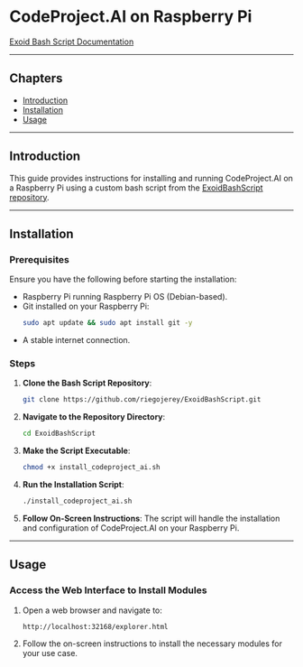 # CodeProject.AI on Raspberry Pi

[Exoid Bash Script Documentation](https://github.com/riegojerey/ExoidBashScript)

---

## Chapters

- [Introduction](#introduction)
- [Installation](#installation)
- [Usage](#usage)

---

## Introduction

This guide provides instructions for installing and running CodeProject.AI on a Raspberry Pi using a custom bash script from the [ExoidBashScript repository](https://github.com/riegojerey/ExoidBashScript).

---

## Installation

### Prerequisites

Ensure you have the following before starting the installation:

- Raspberry Pi running Raspberry Pi OS (Debian-based).
- Git installed on your Raspberry Pi:
  ```bash
  sudo apt update && sudo apt install git -y
  ```
- A stable internet connection.

### Steps

1. **Clone the Bash Script Repository**:
   ```bash
   git clone https://github.com/riegojerey/ExoidBashScript.git
   ```

2. **Navigate to the Repository Directory**:
   ```bash
   cd ExoidBashScript
   ```

3. **Make the Script Executable**:
   ```bash
   chmod +x install_codeproject_ai.sh
   ```

4. **Run the Installation Script**:
   ```bash
   ./install_codeproject_ai.sh
   ```

5. **Follow On-Screen Instructions**:
   The script will handle the installation and configuration of CodeProject.AI on your Raspberry Pi.

---

## Usage

### Access the Web Interface to Install Modules

1. Open a web browser and navigate to:
   ```
   http://localhost:32168/explorer.html
   ```

2. Follow the on-screen instructions to install the necessary modules for your use case.


